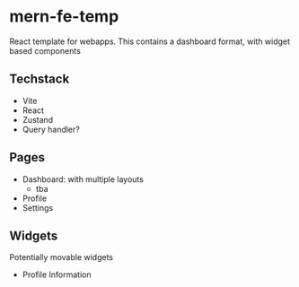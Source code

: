 # mern-fe-temp

React template for webapps. This contains a dashboard format, with widget based components

## Techstack

- Vite
- React
- Zustand
- Query handler?

## Pages

- Dashboard: with multiple layouts
  - tba
- Profile
- Settings

## Widgets

Potentially movable widgets

- Profile Information
